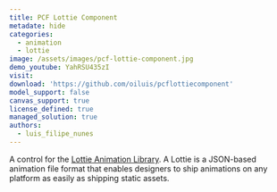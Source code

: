 ```yaml
---
title: PCF Lottie Component
metadate: hide
categories:
  - animation
  - lottie
image: /assets/images/pcf-lottie-component.jpg
demo_youtube: YahRSU435zI
visit: 
download: 'https://github.com/oiluis/pcflottiecomponent'
model_support: false
canvas_support: true
license_defined: true
managed_solution: true
authors:
  - luis_filipe_nunes
---
```

A control for the <a target="_blank" href="http://lottiefiles.com/">Lottie Animation Library</a>. A Lottie is a JSON-based animation file format that enables designers to ship animations on any platform as easily as shipping static assets.
